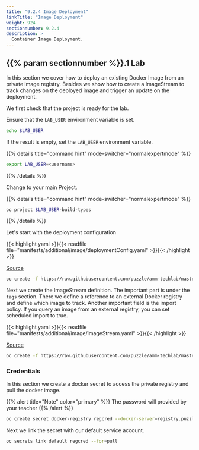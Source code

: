 ```yaml
---
title: "9.2.4 Image Deployment"
linkTitle: "Image Deployment"
weight: 924
sectionnumber: 9.2.4
description: >
  Container Image Deployment.
---
```



## {{% param sectionnumber %}}.1 Lab

<!--
## TODO Lab

* [X] keine Buildconfig sondern direkt DeploymentConfig und ImageStream
* [ ] Beschreiben: Imagestream und polling / scheduling von neuen Images, damit image stream trigger funktioniert.
* [ ] Hinweis: per Default polling nur für latest Tag
* [ ] Beschreiben: Private Registry wie und wo muss man das pull secret angeben.
-->

In this section we cover how to deploy an existing Docker Image from an private image registry. Besides we show how to create a ImageStream to track changes on the deployed image and trigger an update on the deployment.

We first check that the project is ready for the lab.

Ensure that the `LAB_USER` environment variable is set.

```bash
echo $LAB_USER
```

If the result is empty, set the `LAB_USER` environment variable.

{{% details title="command hint" mode-switcher="normalexpertmode" %}}

```bash
export LAB_USER=<username>
```

{{% /details %}}


Change to your main Project.

{{% details title="command hint" mode-switcher="normalexpertmode" %}}

```bash
oc project $LAB_USER-build-types
```

{{% /details %}}


Let's start with the deployment configuration

{{< highlight yaml >}}{{< readfile file="manifests/additional/image/deploymentConfig.yaml" >}}{{< /highlight >}}

[Source](https://raw.githubusercontent.com/puzzle/amm-techlab/master/manifests/additional/image/deploymentConfig.yaml)

```BASH
oc create -f https://raw.githubusercontent.com/puzzle/amm-techlab/master/manifests/additional/image/deploymentConfig.yaml
```

Next we create the ImageStream definition. The important part is under the `tags` section. There we define a reference to an external Docker registry and define which image to track. Another important field is the import policy. If you query an image from an external registry, you can set scheduled import to true.

{{< highlight yaml >}}{{< readfile file="manifests/additional/image/imageStream.yaml" >}}{{< /highlight >}}

[Source](https://raw.githubusercontent.com/puzzle/amm-techlab/master/manifests/additional/image/imageStream.yaml)

```BASH
oc create -f https://raw.githubusercontent.com/puzzle/amm-techlab/master/manifests/additional/image/imageStream.yaml
```


### Credentials

In this section we create a docker secret to access the private registry and pull the docker image.

{{% alert title="Note" color="primary" %}} The password will provided by your teacher {{% /alert %}}

```BASH
oc create secret docker-registry regcred --docker-server=registry.puzzle.ch --docker-username=techlab+amm_techlab --docker-password=<password> --docker-email=$LAB_USER@puzzle.ch
```

Next we link the secret with our default service account.

```BASH
oc secrets link default regcred --for=pull
```
